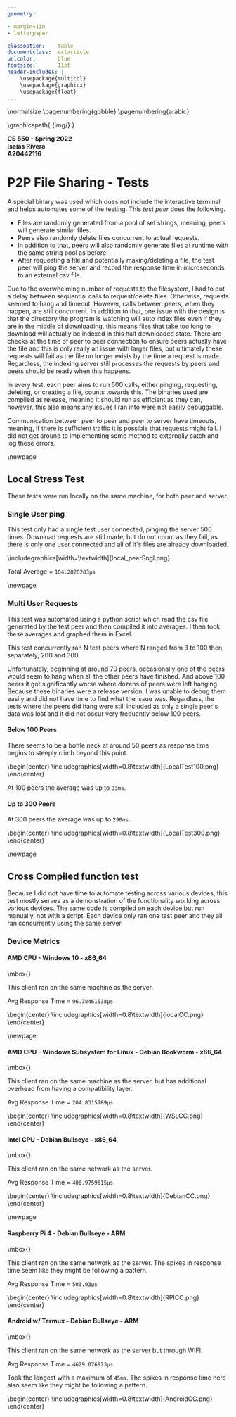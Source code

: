 ```yaml
---
geometry:

- margin=1in
- letterpaper

classoption:    table
documentclass:  extarticle
urlcolor:       blue
fontsize:       11pt
header-includes: |
    \usepackage{multicol}
    \usepackage{graphicx}
    \usepackage{float}
...
```


\normalsize
\pagenumbering{gobble}
\pagenumbering{arabic}

\graphicspath{ {img/} }

**CS 550 - Spring 2022**  
**Isaias Rivera**  
**A20442116**

# P2P File Sharing - Tests

A special binary was used which does not include the interactive terminal and helps automates some of the testing.
This *test peer* does the following.

- Files are randomly generated from a pool of set strings, meaning, peers will generate similar files.
- Peers also randomly delete files concurrent to actual requests.
- In addition to that, peers will also randomly generate files at runtime with the same string pool as before.
- After requesting a file and potentially making/deleting a file, the test peer will ping the server and record the response time in microseconds to an external csv file.

Due to the overwhelming number of requests to the filesystem, I had to put a delay between sequential calls to request/delete files. Otherwise, requests seemed to hang and timeout. However, calls between peers, when they happen, are still concurrent. In addition to that, one issue with the design is that the directory the program is watching will auto index files even if they are in the middle of downloading, this means files that take too long to download will actually be indexed in this half downloaded state. There are checks at the time of peer to peer connection to ensure peers actually have the file and this is only really an issue with larger files, but ultimately these requests will fail as the file no longer exists by the time a request is made. Regardless, the indexing server still processes the requests by peers and peers should be ready when this happens.

In every test, each peer aims to run 500 calls, either pinging, requesting, deleting, or creating a file, counts towards this.
The binaries used are compiled as release, meaning it should run as efficient as they can, however, this also means any issues I ran into were not easily debuggable.

Communication between peer to peer and peer to server have timeouts, meaning, if there is sufficient traffic it is possible that requests might fail. I did not get around to implementing some method to externally catch and log these errors.

\newpage

## Local Stress Test

These tests were run locally on the same machine, for both peer and server.

### Single User ping

This test only had a single test user connected, pinging the server 500 times.
Download requests are still made, but do not count as they fail, as there is only one user connected and all of it's files are already downloaded.

\includegraphics[width=\textwidth]{local_peerSngl.png}

Total Average = `104.2828283µs`

\newpage

### Multi User Requests

This test was automated using a python script which read the csv file generated by the test peer and then compiled it into averages.
I then took these averages and graphed them in Excel.

This test concurrently ran N test peers where N ranged from 3 to 100 then, separately, 200 and 300.

Unfortunately, beginning at around 70 peers, occasionally one of the peers would seem to hang when all the other peers have finished.
And above 100 peers it got significantly worse where dozens of peers were left hanging.
Because these binaries were a release version, I was unable to debug them easily and did not have time to find what the issue was.
Regardless, the tests where the peers did hang were still included as only a single peer's data was lost and it did not occur very frequently below 100 peers.

#### Below 100 Peers

There seems to be a bottle neck at around 50 peers as response time begins to steeply climb beyond this point.

\begin{center}
\includegraphics[width=0.8\textwidth]{LocalTest100.png}
\end{center}

At 100 peers the average was up to `83ms`.


#### Up to 300 Peers

At 300 peers the average was up to `290ms`.

\begin{center}
\includegraphics[width=0.8\textwidth]{LocalTest300.png}
\end{center}

\newpage

## Cross Compiled function test

Because I did not have time to automate testing across various devices, this test mostly serves as a demonstration of the functionality working across various devices.
The same code is compiled on each device but run manually, not with a script.
Each device only ran one test peer and they all ran concurrently using the same server.

### Device Metrics

#### AMD CPU - Windows 10 - x86_64

\mbox{}

This client ran on the same machine as the server.

Avg Response Time = `96.38461538µs`

\begin{center}
\includegraphics[width=0.8\textwidth]{localCC.png}
\end{center}

\newpage

#### AMD CPU - Windows Subsystem for Linux - Debian Bookworm - x86_64

\mbox{}

This client ran on the same machine as the server, but has additional overhead from having a compatibility layer.

Avg Response Time = `204.8315789µs`

\begin{center}
\includegraphics[width=0.8\textwidth]{WSLCC.png}
\end{center}

#### Intel CPU - Debian Bullseye - x86_64

\mbox{}

This client ran on the same network as the server.

Avg Response Time = `406.9759615µs`

\begin{center}
\includegraphics[width=0.8\textwidth]{DebianCC.png}
\end{center}

\newpage

#### Raspberry Pi 4 - Debian Bullseye - ARM

\mbox{}

This client ran on the same network as the server. The spikes in response time seem like they might be following a pattern.

Avg Response Time = `503.93µs`

\begin{center}
\includegraphics[width=0.8\textwidth]{RPICC.png}
\end{center}

#### Android w/ Termux - Debian Bullseye - ARM

\mbox{}

This client ran on the same network as the server but through WIFI.

Avg Response Time = `4629.076923µs`

Took the longest with a maximum of `45ms`. The spikes in response time here also seem like they might be following a pattern.

\begin{center}
\includegraphics[width=0.8\textwidth]{AndroidCC.png}
\end{center}